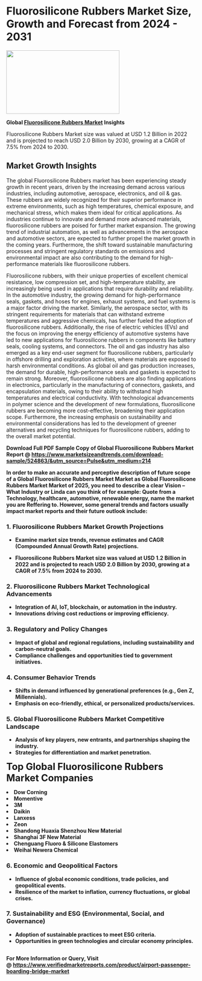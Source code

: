 <H1>Fluorosilicone Rubbers Market Size, Growth and Forecast from 2024 - 2031</H1><img class="aligncenter size-medium wp-image-584254" src="https://thirdeyenews.in/wp-content/uploads/2024/09/Global-Market-Research-300x168.jpeg" alt="" width="300" height="168" /><p><strong>Global&nbsp;<a href="https://www.marketsizeandtrends.com/download-sample/524863/&amp;utm_source=Pulse&amp;utm_medium=214">Fluorosilicone Rubbers Market</a> Insights</strong></p><p>Fluorosilicone Rubbers Market size was valued at USD 1.2 Billion in 2022 and is projected to reach USD 2.0 Billion by 2030, growing at a CAGR of 7.5% from 2024 to 2030.</p><p><h2>Market Growth Insights</h2> <p>The global Fluorosilicone Rubbers market has been experiencing steady growth in recent years, driven by the increasing demand across various industries, including automotive, aerospace, electronics, and oil & gas. These rubbers are widely recognized for their superior performance in extreme environments, such as high temperatures, chemical exposure, and mechanical stress, which makes them ideal for critical applications. As industries continue to innovate and demand more advanced materials, fluorosilicone rubbers are poised for further market expansion. The growing trend of industrial automation, as well as advancements in the aerospace and automotive sectors, are expected to further propel the market growth in the coming years. Furthermore, the shift toward sustainable manufacturing processes and stringent regulatory standards on emissions and environmental impact are also contributing to the demand for high-performance materials like fluorosilicone rubbers.</p> <p><strong></strong></p> <p>Fluorosilicone rubbers, with their unique properties of excellent chemical resistance, low compression set, and high-temperature stability, are increasingly being used in applications that require durability and reliability. In the automotive industry, the growing demand for high-performance seals, gaskets, and hoses for engines, exhaust systems, and fuel systems is a major factor driving the market. Similarly, the aerospace sector, with its stringent requirements for materials that can withstand extreme temperatures and aggressive chemicals, has further fueled the adoption of fluorosilicone rubbers. Additionally, the rise of electric vehicles (EVs) and the focus on improving the energy efficiency of automotive systems have led to new applications for fluorosilicone rubbers in components like battery seals, cooling systems, and connectors. The oil and gas industry has also emerged as a key end-user segment for fluorosilicone rubbers, particularly in offshore drilling and exploration activities, where materials are exposed to harsh environmental conditions. As global oil and gas production increases, the demand for durable, high-performance seals and gaskets is expected to remain strong. Moreover, fluorosilicone rubbers are also finding applications in electronics, particularly in the manufacturing of connectors, gaskets, and encapsulation materials, owing to their ability to withstand high temperatures and electrical conductivity. With technological advancements in polymer science and the development of new formulations, fluorosilicone rubbers are becoming more cost-effective, broadening their application scope. Furthermore, the increasing emphasis on sustainability and environmental considerations has led to the development of greener alternatives and recycling techniques for fluorosilicone rubbers, adding to the overall market potential. <p><strong></p><p><span class=""><strong>Download Full PDF Sample Copy of Global Fluorosilicone Rubbers Market Report</strong> @ <a href="https://www.marketsizeandtrends.com/download-sample/524863/&amp;utm_source=Pulse&amp;utm_medium=214" target="_blank">https://www.marketsizeandtrends.com/download-sample/524863/&amp;utm_source=Pulse&amp;utm_medium=214</a></span></p><p>In order to make an accurate and perceptive description of future scope of a Global&nbsp;Fluorosilicone Rubbers Market Market as Global&nbsp;Fluorosilicone Rubbers Market Market of 2025, you need to describe a clear Vision &ndash; What Industry or Linda can you think of for example: Quote from a Technology, healthcare, automotive, renewable energy, name the market you are Reffering to. However, some general trends and factors usually impact market reports and their future outlook include:</p><h3>1.&nbsp;<strong>Fluorosilicone Rubbers Market Growth Projections</strong></h3><ul><li>Examine market size trends, revenue estimates and CAGR (Compounded Annual Growth Rate) projections.</li><li><p>Fluorosilicone Rubbers Market size was valued at USD 1.2 Billion in 2022 and is projected to reach USD 2.0 Billion by 2030, growing at a CAGR of 7.5% from 2024 to 2030.</p></li></ul><h3>2.&nbsp;<strong>Fluorosilicone Rubbers Market Technological Advancements</strong></h3><ul><li>Integration of AI, IoT, blockchain, or automation in the industry.</li><li>Innovations driving cost reductions or improving efficiency.</li></ul><h3>3.&nbsp;<strong>Regulatory and Policy Changes</strong></h3><ul><li>Impact of global and regional regulations, including sustainability and carbon-neutral goals.</li><li>Compliance challenges and opportunities tied to government initiatives.</li></ul><h3>4.&nbsp;<strong>Consumer Behavior Trends</strong></h3><ul><li>Shifts in demand influenced by generational preferences (e.g., Gen Z, Millennials).</li><li>Emphasis on eco-friendly, ethical, or personalized products/services.</li></ul><h3>5.&nbsp;<strong>Global Fluorosilicone Rubbers Market Competitive Landscape</strong></h3><ul><li>Analysis of key players, new entrants, and partnerships shaping the industry.</li><li>Strategies for differentiation and market penetration.</li></ul><p data-pm-slice="1 1 []"><span style="color: inherit; font-family: inherit; font-size: 25px;">Top Global Fluorosilicone Rubbers Market Companies</span></p><div class="" data-test-id=""><p><li>Dow Corning</li><li> Momentive</li><li> 3M</li><li> Daikin</li><li> Lanxess</li><li> Zeon</li><li> Shandong Huaxia Shenzhou New Material</li><li> Shanghai 3F New Material</li><li> Chenguang Fluoro & Silicone Elastomers</li><li> Weihai Newera Chemical</li></p></div><h3>6.&nbsp;<strong>Economic and Geopolitical Factors</strong></h3><ul><li>Influence of global economic conditions, trade policies, and geopolitical events.</li><li>Resilience of the market to inflation, currency fluctuations, or global crises.</li></ul><h3>7.&nbsp;<strong>Sustainability and ESG (Environmental, Social, and Governance)</strong></h3><ul><li>Adoption of sustainable practices to meet ESG criteria.</li><li>Opportunities in green technologies and circular economy principles.</li></ul><h2><strong style="font-size: 14px;">For More Information or Query, Visit @&nbsp;</strong><a style="background-color: #ffffff; font-size: 14px;" href="https://www.marketsizeandtrends.com/report/fluorosilicone-rubbers-market/" target="_blank">https://www.verifiedmarketreports.com/product/airport-passenger-boarding-bridge-market</a></h2>
